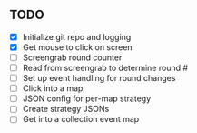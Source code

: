 ## TODO

- [x] Initialize git repo and logging
- [x] Get mouse to click on screen
- [ ] Screengrab round counter
- [ ] Read from screengrab to determine round #
- [ ] Set up event handling for round changes
- [ ] Click into a map
- [ ] JSON config for per-map strategy
- [ ] Create strategy JSONs
- [ ] Get into a collection event map
